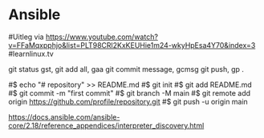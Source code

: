 # Ansible
#Uitleg via https://www.youtube.com/watch?v=FFaMqxpphjo&list=PLT98CRl2KxKEUHie1m24-wkyHpEsa4Y70&index=3
#learnlinux.tv

git status gst, git add all, gaa git commit message, gcmsg git push, gp .

#$ echo "# repository" >> README.md
#$ git init
#$ git add README.md
#$ git commit -m "first commit"
#$ git branch -M main
#$ git remote add origin https://github.com/profile/repository.git
#$ git push -u origin main

https://docs.ansible.com/ansible-core/2.18/reference_appendices/interpreter_discovery.html
